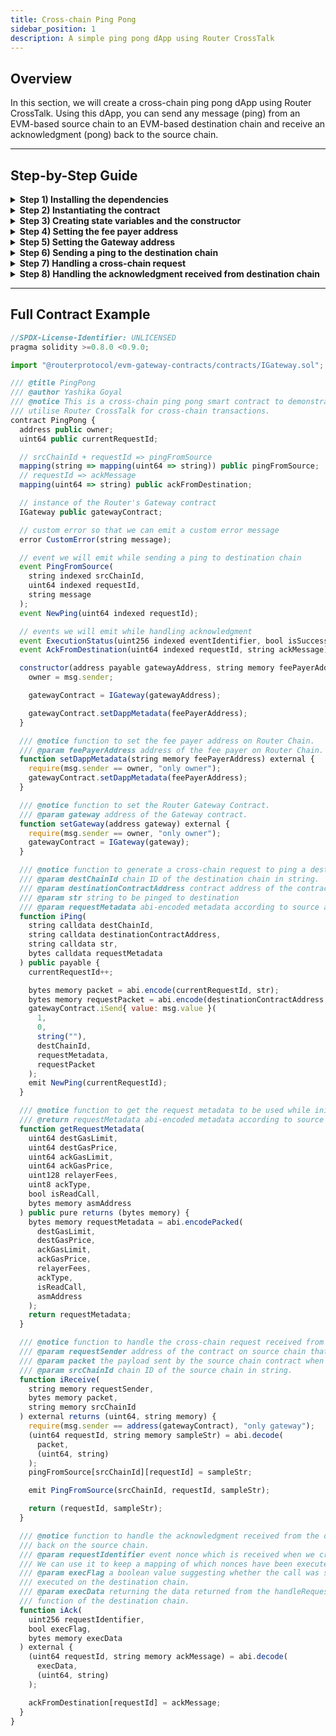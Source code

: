 ```yaml
---
title: Cross-chain Ping Pong
sidebar_position: 1
description: A simple ping pong dApp using Router CrossTalk
---
```


## Overview

In this section, we will create a cross-chain ping pong dApp using Router CrossTalk. Using this dApp, you can send any message (ping) from an EVM-based source chain to an EVM-based destination chain and receive an acknowledgment (pong) back to the source chain. 

----

## Step-by-Step Guide
<details>
<summary><b>Step 1) Installing the dependencies</b></summary>

Install the `evm-gateway` contracts with either of the following commands:
```bash
yarn add @routerprotocol/evm-gateway-contracts
```

```bash
npm install @routerprotocol/evm-gateway-contracts
```

:::tip
Make sure you're using the latest version of the Gateway contracts.
:::

</details>

<details>
<summary><b>Step 2) Instantiating the contract</b></summary>

```javascript
//SPDX-License-Identifier: UNLICENSED
pragma solidity >=0.8.0 <0.9.0;

import "@routerprotocol/evm-gateway-contracts/contracts/IDapp.sol";
import "@routerprotocol/evm-gateway-contracts/contracts/IGateway.sol";
import "@routerprotocol/evm-gateway-contracts/contracts/Utils.sol";
import "@openzeppelin/contracts/token/ERC20/utils/SafeERC20.sol"

contract PingPong {
}
```

1. Import the `IGateway.sol`, `IDapp.sol` and `Utils.sol` from `@routerprotocol/evm-gateway-contracts/contracts`.
2. Import the `SafeERC20.sol` from `@openzeppelin/contracts/token/ERC20/utils`.
3. Inherit the `IDapp` contract into your main contract (PingPong).

</details>

<details>
<summary><b>Step 3) Creating state variables and the constructor</b></summary>

```javascript
  address public owner;
  uint64 public currentRequestId;

  // srcChainId + requestId => pingFromSource
  mapping(string => mapping(uint64 => string)) public pingFromSource;
  // requestId => ackMessage
  mapping(uint64 => string) public ackFromDestination;

  // instance of the Router's Gateway contract
  IGateway public gatewayContract;

  // custom error so that we can emit a custom error message
  error CustomError(string message);

  // event we will emit while sending a ping to destination chain
  event PingFromSource(
    string indexed srcChainId,
    uint64 indexed requestId,
    string message
  );
  event NewPing(uint64 indexed requestId);

  constructor(address payable gatewayAddress, string memory feePayerAddress) {
    owner = msg.sender;

    gatewayContract = IGateway(gatewayAddress);

    gatewayContract.setDappMetadata(feePayerAddress);
  }
```

1. Create a variable `owner` of type `address` which will be used for access control.
2. Create a variable `currentRequestId` of type `uint64` which will act as a counter for requests routed from source chain. We'll use this variable for fetching **ping from the source chain** on the destination side and **ack from the destination chain** on the source side.
3. Create a mapping `pingFromSource` with keys `srcChainId` and `requestId` to fetch the string received from the source chain on the destination side.
4. Create a mapping `ackFromDestination` with `requestId` as a key to the acknowledgment string received from destination chain on the source side.
5. Create an instance to the `gatewayContract` of type `IGateway`. This will be the contract that will route the message to the destination chain.
6. Create a `CustomError` variable which can be used to throw custom errors.
7. Create an event `NewPing` with parameter `requestId` that will be emitted whenever a new request is created.
8. Create an event `PingFromSource` with parameters - `srcChainId`, `requestId` and `message`. It will be emitted when a cross-chain request is received on the destination chain.
9. Create the constructor with `gatewayAddress` and the `feePayerAddress` in string format.

</details>

<details>
<summary><b>Step 4) Setting the fee payer address</b></summary>

```javascript
function setDappMetadata(
    string memory FeePayer
    ) public {
    require(msg.sender == owner, "Only owner can set the metadata");
    gatewayContract.setDappMetadata(FeePayer);
  }
```

- To facilitate cross-chain transactions, it is necessary to pay the fees on the Router Chain. This can be achieved using the `setDappMetadata` function available in the Gateway contracts. The function takes a `feePayerAddress` parameter, which represents the account responsible for covering the transaction fees for any cross-chain requests originating from the dApp.
- Once the `feePayerAddress` is set, the designated fee payer must approve the request to act as the fee payer on the Router Chain. Without this approval, dApps will not be able to execute any cross-chain transactions.
- It's important to note that any fee refunds resulting from these transactions will be credited back to the dApp's `feePayerAddress` on the Router Chain.

</details>

<details>
<summary><b>Step 5) Setting the Gateway address</b></summary>

```javascript
function setGateway(address gateway) external {
    require(msg.sender == owner, "only owner");
    gatewayContract = IGateway(gateway);
  }
```

This is an administrative function which sets the address of the Gateway contract. This function should be invoked whenever Router's Gateway contract gets updated.

</details>

<details>
<summary><b>Step 6) Sending a ping to the destination chain</b></summary>

```javascript
function iPing(
    string calldata destChainId,
    string calldata destinationContractAddress,
    string calldata str,
    bytes calldata requestMetadata
  ) public payable {
    currentRequestId++;

    bytes memory packet = abi.encode(currentRequestId, str);
    bytes memory requestPacket = abi.encode(destinationContractAddress, packet);
    gatewayContract.iSend{ value: msg.value }(
      1,
      0,
      string(""),
      destChainId,
      requestMetadata,
      requestPacket
    );
    emit NewPing(currentRequestId);
  }
```

- **Create a function named `iPing`:** This will be used to send a ping (message) to the destination chain. The parameters for this function includes:

    **1) `destChainId` -** Network ID of the destination chain in string format.
    
    **2) `destinationContractAddress` -** Address of the destination contract in `bytes` format.
    
    **3) `str` -** This is the message that we want to send to the destination chain contract.

    **4) `requestMetadata` -** Abi-encoded metadata based on the source and destination chains. To get the request metadata, the following function can be used:

       ```javascript
         function getRequestMetadata(
           uint64 destGasLimit,
           uint64 destGasPrice,
           uint64 ackGasLimit,
           uint64 ackGasPrice,
           uint128 relayerFees,
           uint8 ackType,
           bool isReadCall,
           bytes memory asmAddress
         ) public pure returns (bytes memory) {
           bytes memory requestMetadata = abi.encodePacked(
             destGasLimit,
             destGasPrice,
             ackGasLimit,
             ackGasPrice,
             relayerFees,
             ackType,
             isReadCall,
             asmAddress
           );
           return requestMetadata;
         }
       ```

    More details on `requestMetadata` can be found [here](../../evm-guides/iDapp-functions/iSend#5-requestmetadata).

- **Update `currentRequestId`:** When a user calls the `iPing` function, the `currentRequestId` should be incremented.
- **Create the payload packet:** For our ping pong dApp, the payload should contain the ping message and the `requestId`. We'll need to abi-encode these two parameters and set it as the payload packet.
- **Create the request packet:** Abi-encode the `destinationContractAddress` and the payload packet we created in the previous step and set it as the request packet.
-  **Calling the Gateway Contract to generate a cross-chain request:** Call the `iSend` function of the Gateway contract with the required parameters. The documentation for this function can be found [here](../../evm-guides/iDapp-functions/iSend).

</details>

<details>
<summary><b>Step 7) Handling a cross-chain request</b></summary>


Now that we have setup the contract to send a ping from the source chain, we need to implement an `iReceive` function handle the request on the destination chain. The `iReceive` function will include the following signature:

```javascript
function iReceive(
  string memory requestSender,
  bytes memory packet,
  string memory srcChainId
) external returns (uint64, string memory) {
  require(msg.sender == address(gatewayContract), "only gateway");
  (uint64 requestId, string memory sampleStr) = abi.decode(
    packet,
    (uint64, string)
  );
  pingFromSource[srcChainId][requestId] = sampleStr;

  emit PingFromSource(srcChainId, requestId, sampleStr);

  return (requestId, sampleStr);
}
```

- It is important to name the function `iReceive` and ensure that its signature, including the name and parameters, remains the same. This is because the Gateway contract on the destination chain will call this function, and any changes to the name or parameters will result in a failed call. Further details on the parameters required for this function can be found [here](../../evm-guides/iDapp-functions/iReceive) .
- Ensure that only the Gateway contract can call the function, as no other contract or wallet should have access to it.
- To ensure that the request is received only from the application contract on the source chain, the application can create a mapping of allowed contract addresses for each chain ID. Then, in the `iReceive` function, the application can check that the `requestSender` is the same as the address stored in the mapping for the specific chain ID. To keep this contract as simple as possible, this condition has not been implemented here.
- Decode the packet using abi decoding and store it in `requestId` and `sampleStr` variables.
- Check if the string received in non-empty. If it is empty, throw a custom error which will trigger a failure acknowledgment to the Router Chain.
- Set the string message in `pingFromSource` mapping and emit the `PingFromSource` event with `srcChainId`, `requestId` and the string message. Finally, return the `requestId` and the received message from the function. This will trigger a success acknowledgment to the Router Chain.

Now that we have handled the request on the destination chain, we need to handle the acknowledgment on the source chain.

</details>

<details>
<summary><b>Step 8) Handling the acknowledgment received from destination chain</b></summary>

When the cross-chain request is executed on the destination chain, the destination contract triggers an acknowledgment to the source chain. This acknowledgment can be handled using the following function:

```javascript
function iAck(
  uint256 requestIdentifier,
  bool execFlag,
  bytes memory execData
) external {
  (uint64 requestId, string memory ackMessage) = abi.decode(
    execData,
    (uint64, string)
  );

  ackFromDestination[requestId] = ackMessage;
}
```

- The function named `iAck` should be created with the same function signature as specified in the documentation. This function is called by the Gateway contract on the source chain and the function name and parameters should not be changed as it would result in a failed call. Further information about this function can be found [here](../../evm-guides/iDapp-functions/iAck).

2. The `requestIdentifier` parameter received in the `iAck` function contains the nonce that was generated by the Gateway contract when the request was initiated on the source chain.

3. The `execFlag` tells the execution status of the cross-chain request on the destination chain and `execData` consists of the abi-encoded value returned from the `iReceive` function.

   - **If the execution is successful on the destination chain:**  
      - `execFlag` - `[true]`
      - `execData` - `(abi.encode(<return_value>))`

    Since the return value is `uint256`, this `execData` can be decoded using abi decoding in the following way:

      ```javascript
      uint256 val = abi.decode(execData, (uint256));
      ```

   - **If the execution fails on the destination chain:**
      - `execFlag` - `[false]`
      - `execData` - `[abi.encode(<error>)]`


</details>

----

## Full Contract Example

```javascript
//SPDX-License-Identifier: UNLICENSED
pragma solidity >=0.8.0 <0.9.0;

import "@routerprotocol/evm-gateway-contracts/contracts/IGateway.sol";

/// @title PingPong
/// @author Yashika Goyal
/// @notice This is a cross-chain ping pong smart contract to demonstrate how one can
/// utilise Router CrossTalk for cross-chain transactions.
contract PingPong {
  address public owner;
  uint64 public currentRequestId;

  // srcChainId + requestId => pingFromSource
  mapping(string => mapping(uint64 => string)) public pingFromSource;
  // requestId => ackMessage
  mapping(uint64 => string) public ackFromDestination;

  // instance of the Router's Gateway contract
  IGateway public gatewayContract;

  // custom error so that we can emit a custom error message
  error CustomError(string message);

  // event we will emit while sending a ping to destination chain
  event PingFromSource(
    string indexed srcChainId,
    uint64 indexed requestId,
    string message
  );
  event NewPing(uint64 indexed requestId);

  // events we will emit while handling acknowledgment
  event ExecutionStatus(uint256 indexed eventIdentifier, bool isSuccess);
  event AckFromDestination(uint64 indexed requestId, string ackMessage);

  constructor(address payable gatewayAddress, string memory feePayerAddress) {
    owner = msg.sender;

    gatewayContract = IGateway(gatewayAddress);

    gatewayContract.setDappMetadata(feePayerAddress);
  }

  /// @notice function to set the fee payer address on Router Chain.
  /// @param feePayerAddress address of the fee payer on Router Chain.
  function setDappMetadata(string memory feePayerAddress) external {
    require(msg.sender == owner, "only owner");
    gatewayContract.setDappMetadata(feePayerAddress);
  }

  /// @notice function to set the Router Gateway Contract.
  /// @param gateway address of the Gateway contract.
  function setGateway(address gateway) external {
    require(msg.sender == owner, "only owner");
    gatewayContract = IGateway(gateway);
  }

  /// @notice function to generate a cross-chain request to ping a destination chain contract.
  /// @param destChainId chain ID of the destination chain in string.
  /// @param destinationContractAddress contract address of the contract that will handle this
  /// @param str string to be pinged to destination
  /// @param requestMetadata abi-encoded metadata according to source and destination chains
  function iPing(
    string calldata destChainId,
    string calldata destinationContractAddress,
    string calldata str,
    bytes calldata requestMetadata
  ) public payable {
    currentRequestId++;

    bytes memory packet = abi.encode(currentRequestId, str);
    bytes memory requestPacket = abi.encode(destinationContractAddress, packet);
    gatewayContract.iSend{ value: msg.value }(
      1,
      0,
      string(""),
      destChainId,
      requestMetadata,
      requestPacket
    );
    emit NewPing(currentRequestId);
  }

  /// @notice function to get the request metadata to be used while initiating cross-chain request
  /// @return requestMetadata abi-encoded metadata according to source and destination chains
  function getRequestMetadata(
    uint64 destGasLimit,
    uint64 destGasPrice,
    uint64 ackGasLimit,
    uint64 ackGasPrice,
    uint128 relayerFees,
    uint8 ackType,
    bool isReadCall,
    bytes memory asmAddress
  ) public pure returns (bytes memory) {
    bytes memory requestMetadata = abi.encodePacked(
      destGasLimit,
      destGasPrice,
      ackGasLimit,
      ackGasPrice,
      relayerFees,
      ackType,
      isReadCall,
      asmAddress
    );
    return requestMetadata;
  }

  /// @notice function to handle the cross-chain request received from some other chain.
  /// @param requestSender address of the contract on source chain that initiated the request.
  /// @param packet the payload sent by the source chain contract when the request was created.
  /// @param srcChainId chain ID of the source chain in string.
  function iReceive(
    string memory requestSender,
    bytes memory packet,
    string memory srcChainId
  ) external returns (uint64, string memory) {
    require(msg.sender == address(gatewayContract), "only gateway");
    (uint64 requestId, string memory sampleStr) = abi.decode(
      packet,
      (uint64, string)
    );
    pingFromSource[srcChainId][requestId] = sampleStr;

    emit PingFromSource(srcChainId, requestId, sampleStr);

    return (requestId, sampleStr);
  }

  /// @notice function to handle the acknowledgment received from the destination chain
  /// back on the source chain.
  /// @param requestIdentifier event nonce which is received when we create a cross-chain request
  /// We can use it to keep a mapping of which nonces have been executed and which did not.
  /// @param execFlag a boolean value suggesting whether the call was successfully
  /// executed on the destination chain.
  /// @param execData returning the data returned from the handleRequestFromSource
  /// function of the destination chain.
  function iAck(
    uint256 requestIdentifier,
    bool execFlag,
    bytes memory execData
  ) external {
    (uint64 requestId, string memory ackMessage) = abi.decode(
      execData,
      (uint64, string)
    );

    ackFromDestination[requestId] = ackMessage;
  }
}
```

